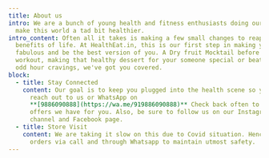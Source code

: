 ```yaml
---
title: About us
intro: We are a bunch of young health and fitness enthusiasts doing our bit to
  make this world a tad bit healthier.
intro_content: Often all it takes is making a few small changes to reap the huge
  benefits of life. At HealthEat.in, this is our first step in making you feel
  fabulous and be the best version of you. A Dry fruit Mocktail before your
  workout, making that healthy dessert for your someone special or beating those
  odd hour cravings, we've got you covered.
block:
  - title: Stay Connected
    content: Our goal is to keep you plugged into the health scene so you can always
      reach out to us or WhatsApp on
      **[9886090888](https://wa.me/919886090888)** Check back often to find what
      offers we have for you. Also, be sure to follow us on our Instagram
      channel and Facebook page.
  - title: Store Visit
    content: We are taking it slow on this due to Covid situation. Hence taking
      orders via call and through Whatsapp to maintain utmost safety.
---
```

